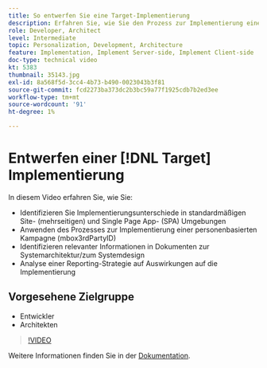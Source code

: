 ```yaml
---
title: So entwerfen Sie eine Target-Implementierung
description: Erfahren Sie, wie Sie den Prozess zur Implementierung einer personenbasierten Kampagne (mbox3rdPartyID) anwenden, relevante Informationen in Dokumenten zur Systemarchitektur/zum Design identifizieren und eine Reporting-Strategie auf Auswirkungen auf die Implementierung analysieren.
role: Developer, Architect
level: Intermediate
topic: Personalization, Development, Architecture
feature: Implementation, Implement Server-side, Implement Client-side
doc-type: technical video
kt: 5383
thumbnail: 35143.jpg
exl-id: 8a568f5d-3cc4-4b73-b490-0023043b3f81
source-git-commit: fcd2273ba373dc2b3bc59a77f1925cdb7b2ed3ee
workflow-type: tm+mt
source-wordcount: '91'
ht-degree: 1%

---
```


# Entwerfen einer [!DNL Target] Implementierung

In diesem Video erfahren Sie, wie Sie:

* Identifizieren Sie Implementierungsunterschiede in standardmäßigen Site- (mehrseitigen) und Single Page App- (SPA) Umgebungen
* Anwenden des Prozesses zur Implementierung einer personenbasierten Kampagne (mbox3rdPartyID)
* Identifizieren relevanter Informationen in Dokumenten zur Systemarchitektur/zum Systemdesign
* Analyse einer Reporting-Strategie auf Auswirkungen auf die Implementierung

## Vorgesehene Zielgruppe

* Entwickler
* Architekten

>[!VIDEO](https://video.tv.adobe.com/v/35143/?quality=12)

Weitere Informationen finden Sie in der [Dokumentation](https://experienceleague.adobe.com/docs/target/using/implement-target/implementing-target.html?lang=de).
